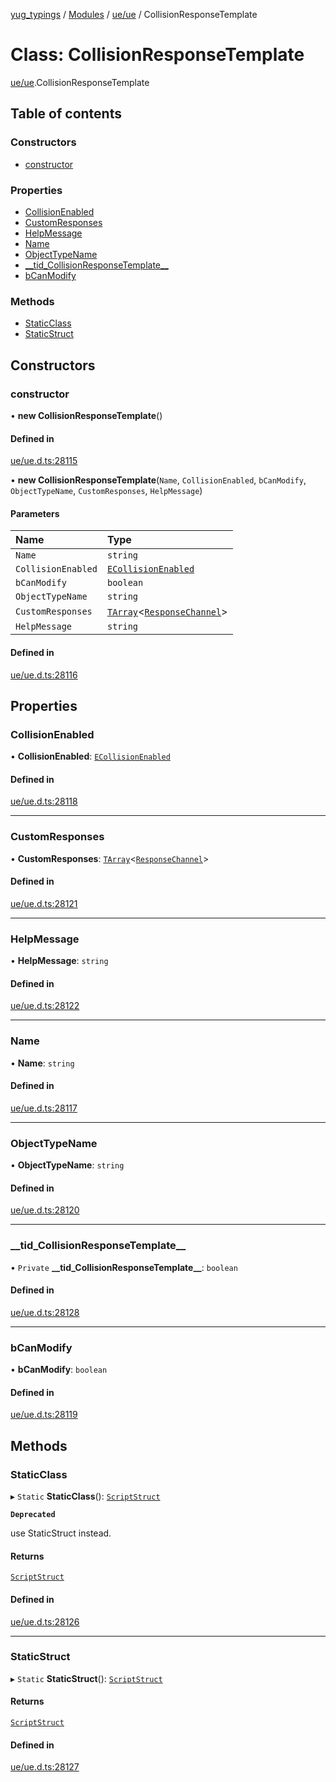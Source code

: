 [yug_typings](../README.md) / [Modules](../modules.md) / [ue/ue](../modules/ue_ue.md) / CollisionResponseTemplate

# Class: CollisionResponseTemplate

[ue/ue](../modules/ue_ue.md).CollisionResponseTemplate

## Table of contents

### Constructors

- [constructor](ue_ue.CollisionResponseTemplate.md#constructor)

### Properties

- [CollisionEnabled](ue_ue.CollisionResponseTemplate.md#collisionenabled)
- [CustomResponses](ue_ue.CollisionResponseTemplate.md#customresponses)
- [HelpMessage](ue_ue.CollisionResponseTemplate.md#helpmessage)
- [Name](ue_ue.CollisionResponseTemplate.md#name)
- [ObjectTypeName](ue_ue.CollisionResponseTemplate.md#objecttypename)
- [\_\_tid\_CollisionResponseTemplate\_\_](ue_ue.CollisionResponseTemplate.md#__tid_collisionresponsetemplate__)
- [bCanModify](ue_ue.CollisionResponseTemplate.md#bcanmodify)

### Methods

- [StaticClass](ue_ue.CollisionResponseTemplate.md#staticclass)
- [StaticStruct](ue_ue.CollisionResponseTemplate.md#staticstruct)

## Constructors

### constructor

• **new CollisionResponseTemplate**()

#### Defined in

[ue/ue.d.ts:28115](https://github.com/YugMetaverse/yug_typings/blob/b7d9b19/ue/ue.d.ts#L28115)

• **new CollisionResponseTemplate**(`Name`, `CollisionEnabled`, `bCanModify`, `ObjectTypeName`, `CustomResponses`, `HelpMessage`)

#### Parameters

| Name | Type |
| :------ | :------ |
| `Name` | `string` |
| `CollisionEnabled` | [`ECollisionEnabled`](../enums/ue_ue.ECollisionEnabled.md) |
| `bCanModify` | `boolean` |
| `ObjectTypeName` | `string` |
| `CustomResponses` | [`TArray`](../interfaces/ue_puerts.TArray.md)<[`ResponseChannel`](ue_ue.ResponseChannel.md)\> |
| `HelpMessage` | `string` |

#### Defined in

[ue/ue.d.ts:28116](https://github.com/YugMetaverse/yug_typings/blob/b7d9b19/ue/ue.d.ts#L28116)

## Properties

### CollisionEnabled

• **CollisionEnabled**: [`ECollisionEnabled`](../enums/ue_ue.ECollisionEnabled.md)

#### Defined in

[ue/ue.d.ts:28118](https://github.com/YugMetaverse/yug_typings/blob/b7d9b19/ue/ue.d.ts#L28118)

___

### CustomResponses

• **CustomResponses**: [`TArray`](../interfaces/ue_puerts.TArray.md)<[`ResponseChannel`](ue_ue.ResponseChannel.md)\>

#### Defined in

[ue/ue.d.ts:28121](https://github.com/YugMetaverse/yug_typings/blob/b7d9b19/ue/ue.d.ts#L28121)

___

### HelpMessage

• **HelpMessage**: `string`

#### Defined in

[ue/ue.d.ts:28122](https://github.com/YugMetaverse/yug_typings/blob/b7d9b19/ue/ue.d.ts#L28122)

___

### Name

• **Name**: `string`

#### Defined in

[ue/ue.d.ts:28117](https://github.com/YugMetaverse/yug_typings/blob/b7d9b19/ue/ue.d.ts#L28117)

___

### ObjectTypeName

• **ObjectTypeName**: `string`

#### Defined in

[ue/ue.d.ts:28120](https://github.com/YugMetaverse/yug_typings/blob/b7d9b19/ue/ue.d.ts#L28120)

___

### \_\_tid\_CollisionResponseTemplate\_\_

• `Private` **\_\_tid\_CollisionResponseTemplate\_\_**: `boolean`

#### Defined in

[ue/ue.d.ts:28128](https://github.com/YugMetaverse/yug_typings/blob/b7d9b19/ue/ue.d.ts#L28128)

___

### bCanModify

• **bCanModify**: `boolean`

#### Defined in

[ue/ue.d.ts:28119](https://github.com/YugMetaverse/yug_typings/blob/b7d9b19/ue/ue.d.ts#L28119)

## Methods

### StaticClass

▸ `Static` **StaticClass**(): [`ScriptStruct`](ue_ue.ScriptStruct.md)

**`Deprecated`**

use StaticStruct instead.

#### Returns

[`ScriptStruct`](ue_ue.ScriptStruct.md)

#### Defined in

[ue/ue.d.ts:28126](https://github.com/YugMetaverse/yug_typings/blob/b7d9b19/ue/ue.d.ts#L28126)

___

### StaticStruct

▸ `Static` **StaticStruct**(): [`ScriptStruct`](ue_ue.ScriptStruct.md)

#### Returns

[`ScriptStruct`](ue_ue.ScriptStruct.md)

#### Defined in

[ue/ue.d.ts:28127](https://github.com/YugMetaverse/yug_typings/blob/b7d9b19/ue/ue.d.ts#L28127)
